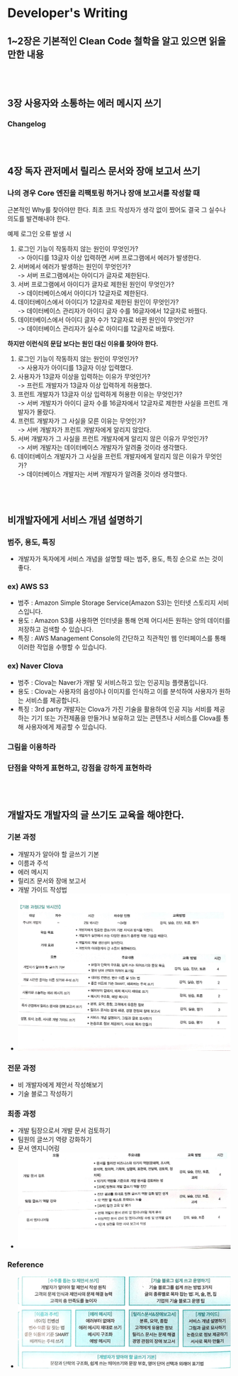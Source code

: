 # Developer's Writing

## 1~2장은 기본적인 Clean Code 철학을 알고 있으면 읽을 만한 내용



<br/><br/>

## 3장 사용자와 소통하는 에러 메시지 쓰기

### Changelog






<br/><br/>

## 4장 독자 관저메서 릴리스 문서와 장애 보고서 쓰기

### 나의 경우 Core 엔진을 리팩토링 하거나 장애 보고서를 작성할 때

근본적인 Why를 찾아야만 한다. 최초 코드 작성자가 생각 없이 짰어도 결국 그 실수나 의도를 발견해내야 한다.

예제 로그인 오류 발생 시 <br/>
1. 로그인 기능이 작동하지 않는 원인이 무엇인가?
    <br/> -> 아이디를 13글자 이상 입력하면 서버 프로그램에서 에러가 발생한다.
2. 서버에서 에러가 발생하는 원인이 무엇인가?
    <br/> -> 서버 프로그램에서는 아이디가 글자로 제한된다.
3. 서버 프로그램에서 아이디가 글자로 제한된 원인이 무엇인가?
    <br/> -> 데이터베이스에서 아이디가 12글자로 제한된다.
4. 데이터베이스에서 아이디가 12글자로 제한된 원인이 무엇인가?
    <br/> -> 데이터베이스 관리자가 아이디 글자 수를 16글자에서 12글자로 바꿨다.
5. 데이터베이스에서 아이디 글자 수가 12글자로 바뀐 원인이 무엇인가?
    <br/> -> 데이터베이스 관리자가 실수로 아이디를 12글자로 바꿨다.

**하지만 이런식의 문답 보다는 원인 대신 이유를 찾아야 한다.**

1. 로그인 기능이 작동하지 않는 원인이 무엇인가?
    <br/> -> 사용자가 아이디를 13글자 이상 입력했다.
2. 사용자가 13글자 이상을 입력하는 이유가 무엇인가?
    <br/> -> 프런트 개발자가 13글자 이상 입력하게 허용했다.
3. 프런트 개발자가 13글자 이상 입력하게 허용한 이유는 무엇인가?
    <br/> -> 서버 개발자가 아이디 글자 수를 16글자에서 12글자로 제한한 사실을 프런트 개발자가 몰랐다.
4. 프런트 개발자가 그 사실을 모른 이유는 무엇인가?
    <br/> -> 서버 개발자가 프런트 개발자에게 알리지 않았다.
5. 서버 개발자가 그 사실을 프런트 개발자에게 알리지 않은 이유가 무엇인가?
    <br/> -> 서버 개발자는 데이터베이스 개발자가 알려줄 것이라 생각했다.
6. 데이터베이스 개발자가 그 사실을 프런트 개발자에게 알리지 않은 이유가 무엇인가?
    <br/> -> 데이터베이스 개발자는 서버 개발자가 알려줄 것이라 생각했다.



<br/><br/>

## 비개발자에게 서비스 개념 설명하기

### 범주, 용도, 특징
* 개발자가 독자에게 서비스 개념을 설명할 때는 범주, 용도, 특징 순으로 쓰는 것이 좋다.

### ex) AWS S3
* 범주 : Amazon Simple Storage Service(Amazon S3)는 인터넷 스토리지 서비스입니다.
* 용도 : Amazon S3를 사용하면 인터넷을 통해 언제 어디서든 원하는 양의 데이터를 저장하고 검색할 수 있습니다.
* 특징 : AWS Management Console의 간단하고 직관적인 웹 인터페이스를 통해 이러한 작업을 수행할 수 있습니다.

### ex) Naver Clova
* 범주 : Clova는 Naver가 개발 및 서비스하고 있는 인공지능 플랫폼입니다.
* 용도 : Clova는 사용자의 음성이나 이미지를 인식하고 이를 분석하여 사용자가 원하는 서비스를 제공합니다.
* 특징 : 3rd party 개발자는 Clova가 가진 기술을 활용하여 인공 지능 서비를 제공하는 기기 또는 가전제품을 만들거나 보유하고 있는 콘텐츠나 서비스를 Clova를 통해 사용자에게 제공할 수 있습니다.

### 그림을 이용하라
### 단점을 약하게 표현하고, 강점을 강하게 표현하라


<br/><br/>

## 개발자도 개발자의 글 쓰기도 교육을 해야한다.
### 기본 과정
* 개발자가 알아야 할 글쓰기 기본
* 이름과 주석
* 에러 메시지
* 릴리즈 문서와 장애 보고서
* 개발 가이드 작성법
* ![developWrite](/media/2020/developWrite2.jpg)

### 전문 과정
* 비 개발자에게 제안서 작성해보기
* 기술 블로그 작성하기

### 최종 과정
* 개발 팀장으로서 개발 문서 검토하기
* 팀원의 글쓰기 역량 강화하기
* 문서 엔지니어링
* ![developWrite](/media/2020/developWrite1.jpg)

### Reference
* ![developWrite](/media/2020/developWrite3.jpg)